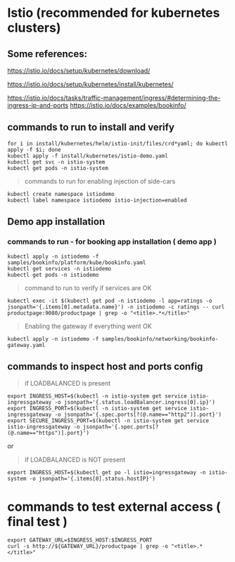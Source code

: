 # Istio (recommended for kubernetes clusters)

## Some references:
https://istio.io/docs/setup/kubernetes/download/

https://istio.io/docs/setup/kubernetes/install/kubernetes/

https://istio.io/docs/tasks/traffic-management/ingress/#determining-the-ingress-ip-and-ports
https://istio.io/docs/examples/bookinfo/

## commands to run to install and verify 
```
for i in install/kubernetes/helm/istio-init/files/crd*yaml; do kubectl apply -f $i; done
kubectl apply -f install/kubernetes/istio-demo.yaml
kubectl get svc -n istio-system
kubectl get pods -n istio-system
```

> commands to run for enabling injection of side-cars
```
kubectl create namespace istiodemo
kubectl label namespace istiodemo istio-injection=enabled
```

## Demo app installation

### commands to run - for booking app installation ( demo app )
``` 
kubectl apply -n istiodemo -f samples/bookinfo/platform/kube/bookinfo.yaml
kubectl get services -n istiodemo
kubectl get pods -n istiodemo
```

> command to run to verify if services are OK
``` 
kubectl exec -it $(kubectl get pod -n istiodemo -l app=ratings -o jsonpath='{.items[0].metadata.name}') -n istiodemo -c ratings -- curl productpage:9080/productpage | grep -o "<title>.*</title>"
``` 

> Enabling the gateway if everything went OK
``` 
kubectl apply -n istiodemo -f samples/bookinfo/networking/bookinfo-gateway.yaml
``` 

## commands to inspect host and ports config 
>  if LOADBALANCED is present
``` 
export INGRESS_HOST=$(kubectl -n istio-system get service istio-ingressgateway -o jsonpath='{.status.loadBalancer.ingress[0].ip}')
export INGRESS_PORT=$(kubectl -n istio-system get service istio-ingressgateway -o jsonpath='{.spec.ports[?(@.name=="http2")].port}')
export SECURE_INGRESS_PORT=$(kubectl -n istio-system get service istio-ingressgateway -o jsonpath='{.spec.ports[?(@.name=="https")].port}')
```  
or

>  if LOADBALANCED is NOT present
``` 
export INGRESS_HOST=$(kubectl get po -l istio=ingressgateway -n istio-system -o jsonpath='{.items[0].status.hostIP}')
``` 

# commands to test external access ( final test )
``` 
export GATEWAY_URL=$INGRESS_HOST:$INGRESS_PORT
curl -s http://${GATEWAY_URL}/productpage | grep -o "<title>.*</title>"
``` 
